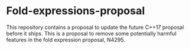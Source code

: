 Fold-expressions-proposal
=========================

This repository contains a proposal to update the future C++17 proposal before it ships.
This is a proposal to remove some potentially harmful features in the fold expression
proposal, N4295.
